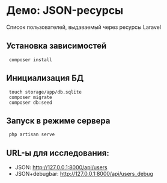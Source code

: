 # Демо: JSON-ресурсы

Список пользователей, выдаваемый через ресурсы Laravel

## Установка зависимостей
```
 composer install
```

## Инициализация БД

```
 touch storage/app/db.sqlite 
 composer migrate
 composer db:seed
```

## Запуск в режиме сервера

```
 php artisan serve
```

## URL-ы для исследования:

 - JSON: http://127.0.0.1:8000/api/users
 - JSON+debugbar: http://127.0.0.1:8000/api/users_debug

